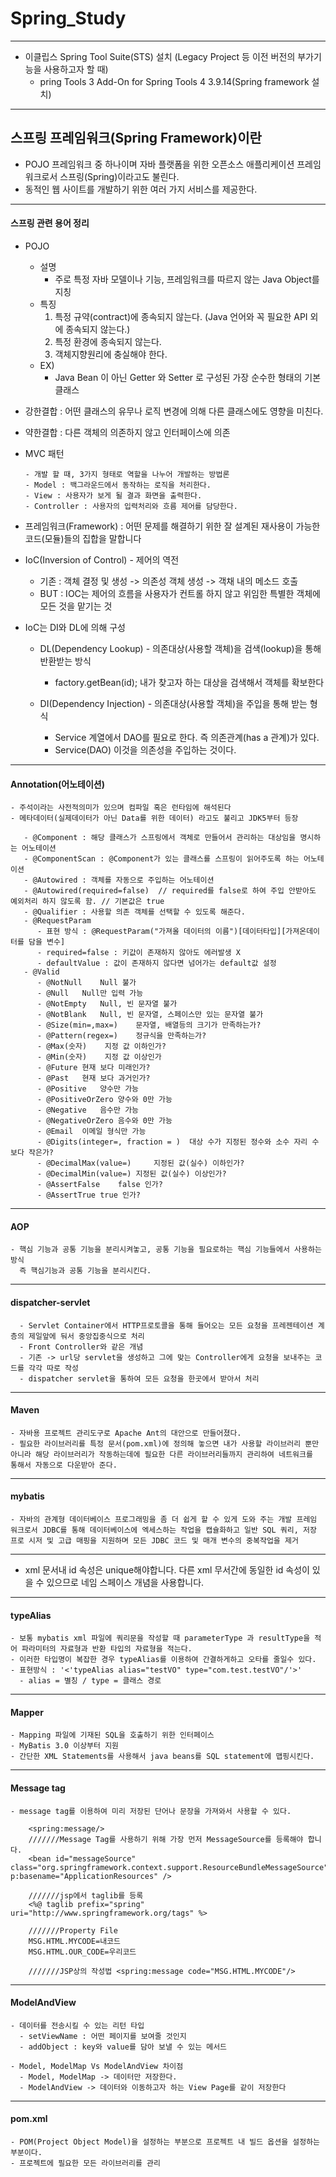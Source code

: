 # Spring_Study
***
- 이클립스 Spring Tool Suite(STS) 설치 (Legacy Project 등 이전 버전의 부가기능을 사용하고자 할 때)
  - pring Tools 3 Add-On for Spring Tools 4 3.9.14(Spring framework 설치)
---

## 스프링 프레임워크(Spring Framework)이란
- POJO 프레임워크 중 하나이며 자바 플랫폼을 위한 오픈소스 애플리케이션 프레임워크로서 스프링(Spring)이라고도 불린다.
- 동적인 웹 사이트를 개발하기 위한 여러 가지 서비스를 제공한다. 

***

#### 스프링 관련 용어 정리


- POJO
  - 설명
    - 주로 특정 자바 모델이나 기능, 프레임워크를 따르지  않는 Java Object를 지칭
  - 특징
    1. 특정 규약(contract)에 종속되지 않는다. (Java 언어와 꼭 필요한 API 외에 종속되지 않는다.)
    2. 특정 환경에 종속되지 않는다.
    3. 객체지향원리에 충실해야 한다.
  - EX)
    - Java Bean 이 아닌 Getter 와 Setter 로 구성된 가장 순수한 형태의 기본 클래스

- 강한결합 : 어떤 클래스의 유무나 로직 변경에 의해 다른 클래스에도 영향을 미친다.
- 약한결합 : 다른 객체의 의존하지 않고 인터페이스에 의존

- MVC 패턴
 
      - 개발 할 때, 3가지 형태로 역할을 나누어 개발하는 방법론
      - Model : 백그라운드에서 동작하는 로직을 처리한다.
      - View : 사용자가 보게 될 결과 화면을 출력한다.
      - Controller : 사용자의 입력처리와 흐름 제어를 담당한다.
- 프레임워크(Framework) : 어떤 문제를 해결하기 위한 잘 설계된 재사용이 가능한 코드(모듈)들의 집합을 말합니다
      
- IoC(Inversion of Control) - 제어의 역전
  - 기존 : 객체 결정 및 생성 -> 의존성 객체 생성 -> 객채 내의 메소드 호출
  - BUT : IOC는 제어의 흐름을 사용자가 컨트롤 하지 않고 위임한 특별한 객체에 모든 것을 맡기는 것

- IoC는 DI와 DL에 의해 구성 
  - DL(Dependency Lookup) - 의존대상(사용할 객체)을 검색(lookup)을 통해 반환받는 방식
    - factory.getBean(id); 내가 찾고자 하는 대상을 검색해서 객체를 확보한다

  - DI(Dependency Injection) - 의존대상(사용할 객체)을 주입을 통해 받는 형식
    - Service 계열에서 DAO를 필요로 한다. 즉 의존관계(has a 관계)가 있다.
    - Service(DAO) 이것을 의존성을 주입하는 것이다.


***

#### Annotation(어노테이션)
    - 주석이라는 사전적의미가 있으며 컴파일 혹은 런타임에 해석된다
    - 메타데이터(실제데이터가 아닌 Data를 위한 데이터) 라고도 불리고 JDK5부터 등장
      
       - @Component : 해당 클래스가 스프링에서 객체로 만들어서 관리하는 대상임을 명시하는 어노테이션
       - @ComponentScan : @Component가 있는 클래스를 스프링이 읽어주도록 하는 어노테이션
       - @Autowired : 객체를 자동으로 주입하는 어노테이션
       - @Autowired(required=false)  // required를 false로 하여 주입 안받아도 예외처리 하지 않도록 함. // 기본값은 true
       - @Qualifier : 사용할 의존 객체를 선택할 수 있도록 해준다.
       - @RequestParam
          - 표현 방식 : @RequestParam("가져올 데이터의 이름")[데이터타입][가져온데이터를 담을 변수]
          - required=false : 키값이 존재하지 않아도 에러발생 X
          - defaultValue : 값이 존재하지 않다면 넘어가는 default값 설정
       - @Valid 
          - @NotNull	Null 불가
          - @Null	Null만 입력 가능
          - @NotEmpty	Null, 빈 문자열 불가
          - @NotBlank	Null, 빈 문자열, 스페이스만 있는 문자열 불가
          - @Size(min=,max=)	문자열, 배열등의 크기가 만족하는가?
          - @Pattern(regex=)	정규식을 만족하는가?
          - @Max(숫자)	지정 값 이하인가?
          - @Min(숫자)	지정 값 이상인가
          - @Future	현재 보다 미래인가?
          - @Past	현재 보다 과거인가?
          - @Positive	양수만 가능
          - @PositiveOrZero	양수와 0만 가능
          - @Negative	음수만 가능
          - @NegativeOrZero	음수와 0만 가능
          - @Email	이메일 형식만 가능
          - @Digits(integer=, fraction = )	대상 수가 지정된 정수와 소수 자리 수 보다 작은가?
          - @DecimalMax(value=) 	지정된 값(실수) 이하인가?
          - @DecimalMin(value=)	지정된 값(실수) 이상인가?
          - @AssertFalse	false 인가?
          - @AssertTrue	true 인가?

***

#### AOP
    - 핵심 기능과 공통 기능을 분리시켜놓고, 공통 기능을 필요로하는 핵심 기능들에서 사용하는 방식
      즉 핵심기능과 공통 기능을 분리시킨다.
***

#### dispatcher-servlet <br>
      - Servlet Container에서 HTTP프로토콜을 통해 들어오는 모든 요청을 프레젠테이션 계층의 제일앞에 둬서 중앙집중식으로 처리
      - Front Controller와 같은 개념
      - 기존 -> url당 servlet을 생성하고 그에 맞는 Controller에게 요청을 보내주는 코드를 각각 따로 작성
      - dispatcher servlet을 통하여 모든 요청을 한곳에서 받아서 처리

***

#### Maven
    - 자바용 프로젝트 관리도구로 Apache Ant의 대안으로 만들어졌다.
    - 필요한 라이브러리를 특정 문서(pom.xml)에 정의해 놓으면 내가 사용할 라이브러리 뿐만 아니라 해당 라이브러리가 작동하는데에 필요한 다른 라이브러리들까지 관리하여 네트워크를             통해서 자동으로 다운받아 준다.

***

#### mybatis 
    - 자바의 관계형 데이터베이스 프로그래밍을 좀 더 쉽게 할 수 있게 도와 주는 개발 프레임 워크로서 JDBC를 통해 데이터베이스에 엑세스하는 작업을 캡슐화하고 일반 SQL 쿼리, 저장 프로 시저 및 고급 매핑을 지원하며 모든 JDBC 코드 및 매개 변수의 중복작업을 제거 
***
- xml 문서내 id 속성은 unique해야합니다.
다른 xml 무서간에 동일한 id 속성이 있을 수 있으므로
네임 스페이스 개념을 사용합니다.
***
#### typeAlias
    - 보통 mybatis xml 파일에 쿼리문을 작성할 때 parameterType 과 resultType을 적어 파라미터의 자료형과 반환 타입의 자료형을 적는다.
    - 이러한 타입명이 복잡한 경우 typeAlias를 이용하여 간결하게하고 오타를 줄일수 있다.
    - 표현방식 : '<'typeAlias alias="testVO" type="com.test.testVO"/'>'
      - alias = 별칭 / type = 클래스 경로
***
#### Mapper
    - Mapping 파일에 기재된 SQL을 호출하기 위한 인터페이스
    - MyBatis 3.0 이상부터 지원
    - 간단한 XML Statements를 사용해서 java beans를 SQL statement에 맵핑시킨다.
 
 ***
#### Message tag
    - message tag를 이용하여 미리 저장된 단어나 문장을 가져와서 사용할 수 있다.
      
        <spring:message/>
        ///////Message Tag를 사용하기 위해 가장 먼저 MessageSource를 등록해야 합니다.
        <bean id="messageSource" class="org.springframework.context.support.ResourceBundleMessageSource" p:basename="ApplicationResources" />

        ///////jsp에서 taglib를 등록
        <%@ taglib prefix="spring" uri="http://www.springframework.org/tags" %>

        ///////Property File
        MSG.HTML.MYCODE=내코드
        MSG.HTML.OUR_CODE=우리코드

        ///////JSP상의 작성법 <spring:message code="MSG.HTML.MYCODE"/>

***
#### ModelAndView
    - 데이터를 전송시킬 수 있는 리턴 타입
      - setViewName : 어떤 페이지를 보여줄 것인지
      - addObject : key와 value를 담아 보낼 수 있는 메서드

    - Model, ModelMap Vs ModelAndView 차이점
      - Model, ModelMap -> 데이터만 저장한다.
      - ModelAndView -> 데이터와 이동하고자 하는 View Page를 같이 저장한다
      
***
#### pom.xml
    - POM(Project Object Model)을 설정하는 부분으로 프로젝트 내 빌드 옵션을 설정하는 부분이다.
    - 프로젝트에 필요한 모든 라이브러리를 관리
    
    

